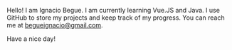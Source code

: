 Hello! I am Ignacio Begue. I am currently learning Vue.JS and Java.
I use GitHub to store my projects and keep track of my progress.
You can reach me at begueignacio@gmail.com.

Have a nice day!
